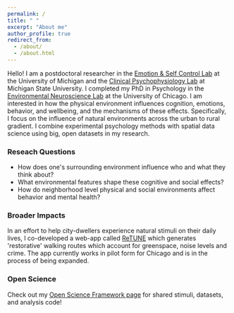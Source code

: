 ```yaml
---
permalink: /
title: " "
excerpt: "About me"
author_profile: true
redirect_from: 
  - /about/
  - /about.html
---
```


Hello! I am a postdoctoral researcher in the [Emotion & Self Control Lab](http://selfcontrol.psych.lsa.umich.edu) at the University of Michigan and the [Clinical Psychophysiology Lab](https://oboe-mouse-keb7.squarespace.com/) at Michigan State University. I completed my PhD in Psychology in the [Environmental Neuroscience Lab](https://voices.uchicago.edu/bermanlab/) at the University of Chicago. I am interested in how the physical environment influences cognition, emotions, behavior, and wellbeing, and the mechanisms of these effects. Specifically, I focus on the influence of natural environments across the urban to rural gradient. I combine experimental psychology methods with spatial data science using big, open datasets in my research.

### Reseach Questions

- How does one's surrounding environment influence who and what they think about?
- What environmental features shape these cognitive and social effects?
- How do neighborhood level physical and social environments affect behavior and mental health?

### Broader Impacts

In an effort to help city-dwellers experience natural stimuli on their daily lives, I co-developed a web-app called [ReTUNE](https://retune.app/) which generates 'restorative' walking routes which account for greenspace, noise levels and crime. The app currently works in pilot form for Chicago and is in the process of being expanded.

### Open Science

Check out my [Open Science Framework page](https://osf.io/hfapn/) for shared stimuli, datasets, and analysis code!
